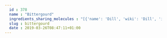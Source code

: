 ```yaml
---
  id : 378
  name : "Bittergourd"
  ingredients_sharing_molecules : "[{'name': 'Dill', 'wiki': 'Dill', 'id': 256, 'category': 'Herb', 'common_molecules': [89594, 6549, 5280443, 5280598, 6054, 5144, 7284, 527, 638278, 6072, 26447, 5363388, 644104, 5280511, 650, 5367719, 13144, 4276, 637775, 5284507, 61020, 247, 8452, 11142, 439250, 853433, 638011, 1889, 15394, 5280445, 637566, 240, 33931, 637563, 5365811, 8130, 798, 6569, 2758, 441005, 440917, 6561, 637542, 441484, 22311, 107971, 5284639, 10448, 338, 7288, 7463, 11552, 79803, 1110, 6050, 6654, 6986, 5318042, 31260, 2345, 5280863, 784, 8857, 439341, 7150, 1549026, 10659, 126, 7654, 7847, 445070, 768, 323, 1183, 9862, 5281708, 637511, 5284503, 802, 180, 72, 61503, 643941, 999, 439246, 244, 16666, 8768, 439263, 1130, 454, 439570, 878, 444539, 14896, 18635, 7858, 4788, 10393, 5315892, 11509, 8723, 6184, 643779, 107, 6251, 439533, 11128, 998]}, {'name': 'Pepper', 'wiki': 'Black_pepper', 'id': 339, 'category': 'Spice', 'common_molecules': [89594, 6549, 5280443, 5280598, 6054, 5144, 7284, 527, 638278, 6072, 26447, 5363388, 644104, 5280511, 650, 5367719, 13144, 4276, 637775, 5284507, 61020, 247, 8452, 11142, 439250, 853433, 638011, 1889, 15394, 5280445, 637566, 240, 33931, 637563, 5365811, 8130, 798, 6569, 2758, 441005, 440917, 6561, 637542, 441484, 22311, 107971, 5284639, 10448, 338, 7288, 7463, 11552, 79803, 1110, 6050, 6654, 6986, 5318042, 31260, 2345, 5280863, 784, 8857, 439341, 7150, 72, 1549026, 126, 7654, 7847, 445070, 768, 323, 1183, 9862, 5281708, 637511, 5284503, 802, 180, 27208, 61503, 643941, 999, 439246, 244, 8768, 439263, 1130, 454, 107, 878, 444539, 7127, 14896, 18635, 65575, 7858, 4788, 10393, 5315892, 11509, 8723, 6184, 643779, 6251, 439533, 11128, 998]}, {'name': 'Coriander', 'wiki': 'Coriander', 'id': 254, 'category': 'Herb', 'common_molecules': [89594, 6549, 5280443, 5280598, 6054, 5144, 7284, 527, 638278, 6072, 26447, 5363388, 644104, 5280511, 650, 5367719, 13144, 4276, 637775, 5284507, 61020, 247, 8452, 11142, 853433, 638011, 1889, 15394, 5280445, 637566, 240, 33931, 637563, 5365811, 8130, 798, 6569, 2758, 441005, 440917, 6561, 637542, 441484, 22311, 107971, 5284639, 10448, 338, 7288, 7463, 11552, 79803, 1110, 6050, 6654, 6986, 5318042, 31260, 2345, 5280863, 784, 8857, 439341, 7150, 1549026, 126, 7654, 7847, 445070, 768, 323, 1183, 9862, 5281708, 637511, 5284503, 802, 180, 72, 61503, 643941, 999, 439246, 244, 16666, 8768, 439263, 1130, 454, 107, 878, 444539, 14896, 18635, 7858, 4788, 10393, 5315892, 11509, 8723, 6184, 643779, 6251, 439533, 11128, 998]}, {'name': 'Fennel', 'wiki': 'Fennel', 'id': 257, 'category': 'Herb', 'common_molecules': [89594, 6549, 5280443, 5280598, 6054, 7284, 527, 638278, 6072, 26447, 5363388, 644104, 5280511, 650, 5367719, 13144, 4276, 637775, 61020, 247, 8452, 11142, 439250, 853433, 638011, 1889, 15394, 5280445, 637566, 240, 33931, 637563, 5365811, 8130, 798, 6569, 2758, 441005, 440917, 6561, 637542, 441484, 22311, 107971, 5284639, 10448, 338, 7288, 7463, 11552, 79803, 1110, 6050, 6654, 6986, 5318042, 31260, 2345, 5280863, 784, 8857, 439341, 7150, 1549026, 10659, 126, 7654, 7847, 445070, 768, 323, 1183, 9862, 5281708, 637511, 5284503, 802, 180, 72, 61503, 643941, 999, 439246, 244, 16666, 8768, 439263, 1130, 454, 107, 878, 444539, 14896, 18635, 7858, 4788, 10393, 5315892, 11509, 8723, 6184, 643779, 6251, 439533, 11128, 998]}, {'name': 'Peppermint', 'wiki': 'Peppermint', 'id': 350, 'category': 'Herb', 'common_molecules': [89594, 6549, 5280443, 5280598, 6054, 7284, 527, 638278, 6072, 26447, 5363388, 644104, 5280511, 650, 5367719, 13144, 4788, 637775, 5284507, 61020, 247, 8452, 439250, 853433, 638011, 1889, 15394, 5280445, 637566, 240, 33931, 637563, 5365811, 8130, 798, 6569, 2758, 441005, 440917, 6561, 637542, 441484, 22311, 107971, 5284639, 10448, 338, 7288, 7463, 11552, 79803, 1110, 6050, 6654, 6986, 5318042, 31260, 2345, 5280863, 784, 8857, 439341, 7150, 1549026, 126, 7654, 7847, 445070, 768, 323, 1183, 9862, 5281708, 637511, 5284503, 802, 180, 72, 61503, 643941, 999, 439246, 244, 16666, 8768, 439263, 1130, 454, 439570, 878, 444539, 14896, 18635, 65575, 7858, 10393, 5315892, 11509, 8723, 6184, 643779, 107, 6251, 439533, 11128, 998]}]"
  slug : bittergourd
  date : 2019-03-26T08:47:11+01:00
---
```



